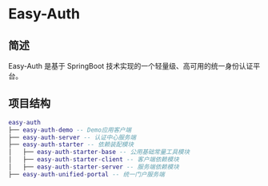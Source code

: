 # Easy-Auth

## 简述
Easy-Auth 是基于 SpringBoot 技术实现的一个轻量级、高可用的统一身份认证平台。

## 项目结构

```lua
easy-auth
├── easy-auth-demo -- Demo应用客户端
├── easy-auth-server -- 认证中心服务端
├── easy-auth-starter -- 依赖装配模块
│   ├── easy-auth-starter-base -- 公用基础常量工具模块
│   ├── easy-auth-starter-client -- 客户端依赖模块
│   ├── easy-auth-starter-server -- 服务端依赖模块
├── easy-auth-unified-portal -- 统一门户服务端
```
